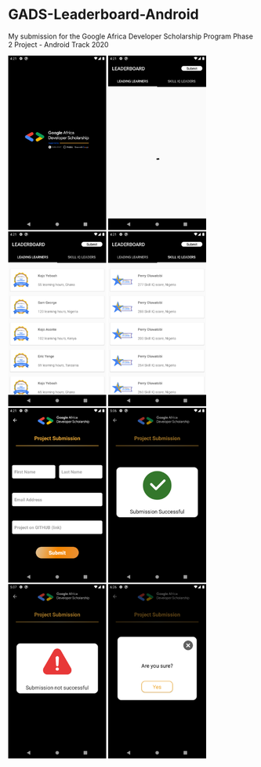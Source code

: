 # GADS-Leaderboard-Android
My submission for the Google Africa Developer Scholarship Program Phase 2 Project - Android Track 2020

<img src="/screenshots/Screenshot_1599747661.png" width="200">
<img src="/screenshots/Screenshot_1599747663.png" width="200">
<img src="/screenshots/Screenshot_1599747670.png" width="200">
<img src="/screenshots/Screenshot_1599747673.png" width="200">
<img src="/screenshots/Screenshot_1599747679.png" width="200">
<img src="/screenshots/Screenshot_1599750415.png" width="200">
<img src="/screenshots/Screenshot_1599750441.png" width="200">
<img src="/screenshots/Screenshot_1599755183.png" width="200">
